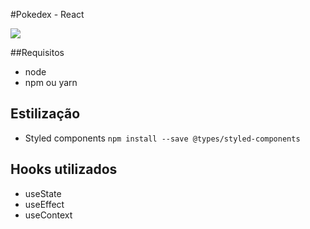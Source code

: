 #Pokedex - React

<img src="https://drive.google.com/uc?export=view&id=1TWxpIF8tj6SIgjes5bCytDm3AAApm07A">


##Requisitos
 - node
 - npm ou yarn

## Estilização
 - Styled components ``npm install --save @types/styled-components``
 
## Hooks utilizados
 - useState
 - useEffect
 - useContext
